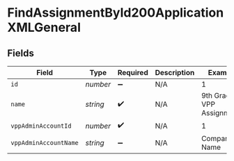 # FindAssignmentById200ApplicationXMLGeneral


## Fields

| Field                     | Type                      | Required                  | Description               | Example                   |
| ------------------------- | ------------------------- | ------------------------- | ------------------------- | ------------------------- |
| `id`                      | *number*                  | :heavy_minus_sign:        | N/A                       | 1                         |
| `name`                    | *string*                  | :heavy_check_mark:        | N/A                       | 9th Grade VPP Assignments |
| `vppAdminAccountId`       | *number*                  | :heavy_check_mark:        | N/A                       | 1                         |
| `vppAdminAccountName`     | *string*                  | :heavy_minus_sign:        | N/A                       | Company Name              |